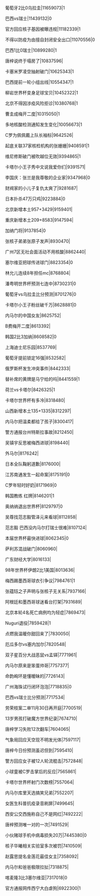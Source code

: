 葡萄牙2比0乌拉圭|11659073|1

巴西vs瑞士|11439132|0

官方回应核子基因被曝违规|11182339|1

不得以防疫为由擅自封闭安全出口|11070556|0

巴西1比0瑞士|10899280|1

唐梓说终于塌房了|10837596|

卡塞米罗凌空抽射破门|10625343|1

巴西提前一轮小组出线|10554347|1

柳岩世界杯变身足球宝贝|10452322|1

北京不得因涉疫风险拒诊|10380768|1

曹圭成梅开二度|10315050|1

多地核酸检测通知发生变化|10056673|1

C罗为佩佩戴上队长袖标|9642526|

起底关联37家核检机构的张姗姗|9408591|1

维尼修斯破门被吹越位无效|9394865|1

卡塔尔小王子秀中文说我爱你们|9391571|

李国庆：张兰是我尊敬的企业家|9347968|0

财阀家的小儿子复仇太爽了|9281687|

日本扑杀47万只鸡|9223884|0

北京新增本土957+3429|9159401|

重庆新增本土209+8583|9147594|

加纳门将|9137854|0

张核子弟弟张原子发声|8930470|

广州7区无社会面活动不用核酸|8862440|

塞尔维亚把球传进球门|8823354|0

林允儿连续8年担任mc|8768804|

潘粤明世界杯预测七连中|8730231|0

葡萄牙vs乌拉圭比分预测|8701276|0

卡塔尔小王子粉丝破千万|8628881|0

内马尔的中国女友|8625752|

B费梅开二度|8613392|

韩国2比3加纳|8608582|0

上海迪士尼乐园|8537769|

葡萄牙提前锁定16强|8532582|

俄罗斯杯发生冲突事件|8442333|

替补席的黄牌是马宁给的吗|8441559|1

荷兰vs卡塔尔|8426325|1

卡塔尔世界杯有多冷|8318480|

山西新增本土135+1335|8312297|

内马尔把温柔都给了孩子|8300417|

警方通报台州特斯拉事故|8212450|

吴镇宇反思被梅西进球|8198440|

外马尔|8176242|

日本全队鞠躬道歉|8176000|

江苏南通发生一起命案|8175191|0

C罗年轻时好奶|8171969|0

韩国教练 红牌|8146201|1

奥纳纳退出世界杯|8129797|0

吴尊找范志毅管泽元来看球|8112858|

范志毅 巴西没内马尔打瑞士很难|8107124|

本届世界杯最快进球|8062345|0

萨利苏混战破门|8060960|

广东财经大学|8016133|

98年世界杯伊朗2比1美国|8013636|

梅西踢墨西哥球衣引争议|7984761|1

张蕴钰之子声明与张核子无关系|7937166|

阿根廷和墨西哥球迷看台打架|7931689|

北京本轮4名死亡病例均为轻症|7869473|

Nuguri退役|7859428|1

点燃我温暖你甜回来了|7830050|

厄瓜多尔vs塞内加尔|7820548|

双子星百分大战恶鼠vs孟铎|7771961|

内马尔原来是笨蛋帅哥|7757377|

命韵峋环是懂暧昧的|7726143|

广州海珠试行闭环泡泡|7718835|0

巴西vs瑞士比分预测|7717534|

劳荣枝案二审11月30日再开庭|7700519|

13岁男孩打破魔方世界纪录|7674710|

唐梓学习失败12次翻车|7604065|

气象局回应天空现不明发光体|7597117|

唐梓今日份预测虽迟但到|7595410|

警方回应女子被12人轮流棍击|7572848|

小球童被C罗击掌后的反应|7565861|

卡塔尔世界杯射门次数榜|7557064|

内马尔库里天选搞笑兄弟|7552207|

女医生科普抗疫录音刷屏|7499645|

西安公交西施称自己不是网红|7492222|

唐梓预测唯一对的一次|7491529|

小伙赌球手机中病毒损失20万|7445380|0

核子华曦相关实验室多次被罚|7410509|

赵露思提名金莲花最佳女主|7358092|

内马尔和爸爸极限拉扯|7318875|

喀麦隆3比3塞尔维亚|7317018|0

官方通报网传西宁大白虐狗|6922300|1


